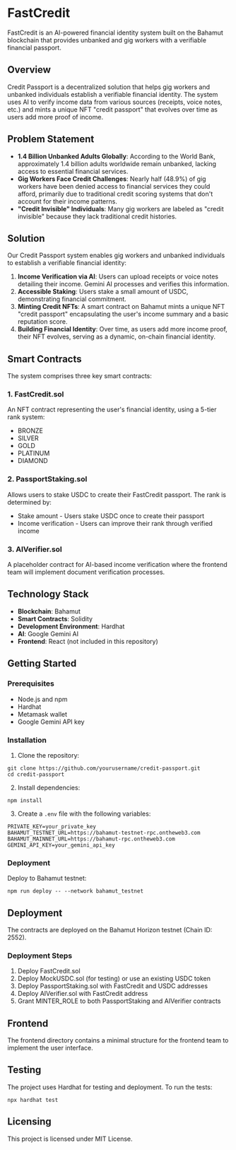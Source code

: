 # FastCredit

FastCredit is an AI-powered financial identity system built on the Bahamut blockchain that provides unbanked and gig workers with a verifiable financial passport.

## Overview

Credit Passport is a decentralized solution that helps gig workers and unbanked individuals establish a verifiable financial identity. The system uses AI to verify income data from various sources (receipts, voice notes, etc.) and mints a unique NFT "credit passport" that evolves over time as users add more proof of income.

## Problem Statement

- **1.4 Billion Unbanked Adults Globally**: According to the World Bank, approximately 1.4 billion adults worldwide remain unbanked, lacking access to essential financial services.
- **Gig Workers Face Credit Challenges**: Nearly half (48.9%) of gig workers have been denied access to financial services they could afford, primarily due to traditional credit scoring systems that don't account for their income patterns.
- **"Credit Invisible" Individuals**: Many gig workers are labeled as "credit invisible" because they lack traditional credit histories.

## Solution

Our Credit Passport system enables gig workers and unbanked individuals to establish a verifiable financial identity:

1. **Income Verification via AI**: Users can upload receipts or voice notes detailing their income. Gemini AI processes and verifies this information.
2. **Accessible Staking**: Users stake a small amount of USDC, demonstrating financial commitment.
3. **Minting Credit NFTs**: A smart contract on Bahamut mints a unique NFT "credit passport" encapsulating the user's income summary and a basic reputation score.
4. **Building Financial Identity**: Over time, as users add more income proof, their NFT evolves, serving as a dynamic, on-chain financial identity.

## Smart Contracts

The system comprises three key smart contracts:

### 1. FastCredit.sol

An NFT contract representing the user's financial identity, using a 5-tier rank system:
- BRONZE
- SILVER
- GOLD
- PLATINUM
- DIAMOND

### 2. PassportStaking.sol

Allows users to stake USDC to create their FastCredit passport. The rank is determined by:
- Stake amount - Users stake USDC once to create their passport
- Income verification - Users can improve their rank through verified income

### 3. AIVerifier.sol

A placeholder contract for AI-based income verification where the frontend team will implement document verification processes.

## Technology Stack

- **Blockchain**: Bahamut
- **Smart Contracts**: Solidity
- **Development Environment**: Hardhat
- **AI**: Google Gemini AI
- **Frontend**: React (not included in this repository)

## Getting Started

### Prerequisites

- Node.js and npm
- Hardhat
- Metamask wallet
- Google Gemini API key

### Installation

1. Clone the repository:
```
git clone https://github.com/yourusername/credit-passport.git
cd credit-passport
```

2. Install dependencies:
```
npm install
```

3. Create a `.env` file with the following variables:
```
PRIVATE_KEY=your_private_key
BAHAMUT_TESTNET_URL=https://bahamut-testnet-rpc.ontheweb3.com
BAHAMUT_MAINNET_URL=https://bahamut-rpc.ontheweb3.com
GEMINI_API_KEY=your_gemini_api_key
```

### Deployment

Deploy to Bahamut testnet:
```
npm run deploy -- --network bahamut_testnet
```

## Deployment

The contracts are deployed on the Bahamut Horizon testnet (Chain ID: 2552).

### Deployment Steps

1. Deploy FastCredit.sol
2. Deploy MockUSDC.sol (for testing) or use an existing USDC token
3. Deploy PassportStaking.sol with FastCredit and USDC addresses
4. Deploy AIVerifier.sol with FastCredit address
5. Grant MINTER_ROLE to both PassportStaking and AIVerifier contracts

## Frontend

The frontend directory contains a minimal structure for the frontend team to implement the user interface.

## Testing

The project uses Hardhat for testing and deployment. To run the tests:

```
npx hardhat test
```

## Licensing

This project is licensed under MIT License.
